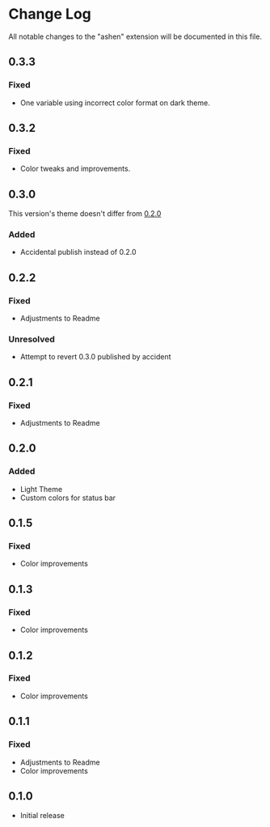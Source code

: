 # Change Log

All notable changes to the "ashen" extension will be documented in this file.

## 0.3.3

### Fixed

- One variable using incorrect color format on dark theme.

## 0.3.2

### Fixed

- Color tweaks and improvements.

## 0.3.0

This version's theme doesn't differ from [0.2.0](#020)

### Added

- Accidental publish instead of 0.2.0

## 0.2.2

### Fixed

- Adjustments to Readme

### Unresolved

- Attempt to revert 0.3.0 published by accident

## 0.2.1

### Fixed

- Adjustments to Readme

## 0.2.0

### Added

- Light Theme
- Custom colors for status bar

## 0.1.5

### Fixed

- Color improvements

## 0.1.3

### Fixed

- Color improvements

## 0.1.2

### Fixed

- Color improvements

## 0.1.1

### Fixed

- Adjustments to Readme
- Color improvements

## 0.1.0

- Initial release
